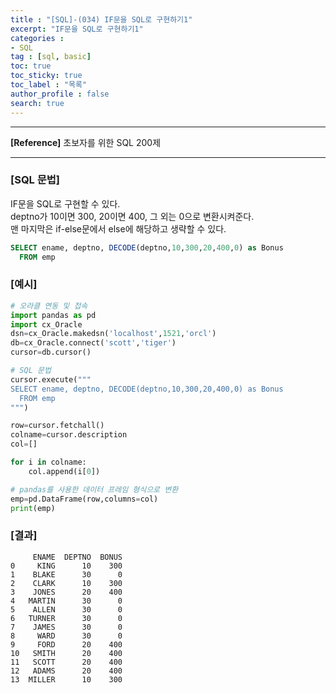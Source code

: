 ```yaml
---
title : "[SQL]-(034) IF문을 SQL로 구현하기1"
excerpt: "IF문을 SQL로 구현하기1"
categories :
- SQL
tag : [sql, basic]
toc: true
toc_sticky: true
toc_label : "목록"
author_profile : false
search: true
---
```


---
**[Reference]** 초보자를 위한 SQL 200제

---
### [SQL 문법]
IF문을 SQL로 구현할 수 있다.  
deptno가 10이면 300, 20이면 400, 그 외는 0으로 변환시켜준다.  
맨 마지막은 if-else문에서 else에 해당하고 생략할 수 있다.

```sql
SELECT ename, deptno, DECODE(deptno,10,300,20,400,0) as Bonus
  FROM emp
```
### [예시]
```python
# 오라클 연동 및 접속
import pandas as pd
import cx_Oracle
dsn=cx_Oracle.makedsn('localhost',1521,'orcl')
db=cx_Oracle.connect('scott','tiger')
cursor=db.cursor()

# SQL 문법
cursor.execute("""
SELECT ename, deptno, DECODE(deptno,10,300,20,400,0) as Bonus
  FROM emp
""")

row=cursor.fetchall()
colname=cursor.description
col=[]

for i in colname:
    col.append(i[0])

# pandas를 사용한 데이터 프레임 형식으로 변환
emp=pd.DataFrame(row,columns=col)
print(emp)
```
### [결과]

         ENAME  DEPTNO  BONUS
    0     KING      10    300
    1    BLAKE      30      0
    2    CLARK      10    300
    3    JONES      20    400
    4   MARTIN      30      0
    5    ALLEN      30      0
    6   TURNER      30      0
    7    JAMES      30      0
    8     WARD      30      0
    9     FORD      20    400
    10   SMITH      20    400
    11   SCOTT      20    400
    12   ADAMS      20    400
    13  MILLER      10    300
    
